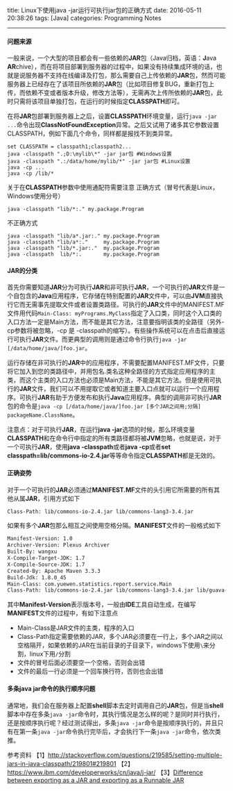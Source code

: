 title: Linux下使用java -jar运行可执行jar包的正确方式
date: 2016-05-11 20:38:26
tags: [Java]
categories: Programming Notes

---
#### 问题来源
一般来说，一个大型的项目都会有一些依赖的**JAR**包（Java归档，英语：**J**ava **AR**chive），而在将项目部署到服务器的过程中，如果没有持续集成环境的话，也就是说服务器不支持在线编译及打包，那么需要自己上传依赖的**JAR**包，然而可能服务器上已经存在了该项目所依赖的**JAR**包（比如项目修复BUG，重新打包上传，而依赖不变或者版本升级，修改方法等），无需再次上传所依赖的**JAR**包，此时只需将该项目单独打包，在运行的时候指定**CLASSPATH**即可。

在将**JAR**包部署到服务器上之后，设置**CLASSPATH**环境变量，运行`java -jar ...`命令出现**ClassNotFoundException**异常。之后又试用了诸多其它参数设置CLASSPATH，例如下面几个命令，同样都是报找不到类异常。
```
set CLASSPATH = classpath1;classpath2...
java -classpath ".;D:\mylib\*" -jar jar包 #Windows设置
java -classpath ".:/data/home/mylib/*" -jar jar包 #Linux设置
java -cp ...
java -cp /lib/*
```
关于在**CLASSPATH**参数中使用通配符需要注意
正确方式（冒号代表是Linux，Windows使用分号）
```
java -classpath "lib/*:." my.package.Program
```
不正确方式
```
java -classpath "lib/a*.jar:." my.package.Program
java -classpath "lib/a*:."     my.package.Program
java -classpath "lib/*.jar:."  my.package.Program
java -classpath  lib/*:.       my.package.Program
```

#### JAR的分类
首先你需要知道**JAR**分为可执行**JAR**和非可执行**JAR**，一个可执行的**JAR**文件是一个自包含的**Java**应用程序，它存储在特别配置的**JAR**文件中，可以由**JVM**直接执行它而无需事先提取文件或者设置类路径。可执行的**JAR**文件中的MANIFEST.MF文件用代码`Main-Class: myPrograms.MyClass`指定了入口类，同时这个入口类的入口方法一定是Main方法，而不能是其它方法，注意要指明该类的全路径（另外-cp参数将被忽略，-cp 是 -classpath的缩写）。有些操作系统可以在点击后直接运行可执行**JAR**文件。而更典型的调用则是通过命令行执行`java -jar [/data/home/java/]foo.jar`。


运行存储在非可执行的**JAR**中的应用程序，不需要配置MANIFEST.MF文件，只要将它加入到您的类路径中，并用包名.类名这种全路径的方式指定应用程序的主类，而这个主类的入口方法也必须是Main方法，不能是其它方法。但是使用可执行的**JAR**文件，我们可以不用提取它或者知道主要入口点就可以运行一个应用程序。可执行**JAR**有助于方便发布和执行**Java**应用程序。典型的调用非可执行**JAR**包的命令是`java -cp [/data/home/java/]foo.jar [多个JAR之间用;分隔] packageName.ClassName`。

注意点：对于可执行**JAR**，在运行**java -jar**选项的时候，那么环境变量**CLASSPATH**和在命令行中指定的所有类路径都将被**JVM**忽略，也就是说，对于一个可执行**JAR**，使用**java -classpath**或者**java -cp**或者**set classpath=lib/commons-io-2.4.jar**等等命令指定**CLASSPATH**都是无效的。


#### 正确姿势

对于一个可执行的**JAR**必须通过**MANIFEST.MF**文件的头引用它所需要的所有其他从属**JAR**，引用方式如下
```xml
Class-Path: lib/commons-io-2.4.jar lib/commons-lang3-3.4.jar
```
如果有多个**JAR**包那么相互之间使用空格分隔。**MANIFEST**文件的一般格式如下
```xml
Manifest-Version: 1.0
Archiver-Version: Plexus Archiver
Built-By: wangxu
X-Compile-Target-JDK: 1.7
X-Compile-Source-JDK: 1.7
Created-By: Apache Maven 3.3.3
Build-Jdk: 1.8.0_45
Main-Class: com.yuewen.statistics.report.service.Main
Class-Path: lib/commons-io-2.4.jar lib/commons-lang3-3.4.jar lib/guava-18.0.jar lib/junit-4.10.jar lib/log4j-api-2.0.jar lib/log4j-core-2.0.jar lib/lombok-1.16.4.jar lib/lucene-analyzers-common-5.5.0.jar lib/lucene-analyzers-smartcn-5.5.0.jar lib/lucene-core-5.5.0.jar lib/lucene-grouping-5.5.0.jar lib/lucene-queries-5.5.0.jar lib/lucene-queryparser-5.5.0.jar lib/mysql-connector-java-5.1.38-bin.jar

```
其中**Manifest-Version**表示版本号，一般由**IDE**工具自动生成，在编写**MANIFEST**文件的过程中，有如下注意点
- Main-Class是JAR文件的主类，程序的入口
- Class-Path指定需要依赖的JAR，多个JAR必须要在一行上，多个JAR之间以空格隔开，如果依赖的JAR在当前目录的子目录下，windows下使用`\`来分割，linux下用`/`分割
- 文件的冒号后面必须要空一个空格，否则会出错
- 文件的最后一行必须是一个回车换行符，否则也会出错

#### 多条java jar命令的执行顺序问题
通常地，我们会在服务器上配置**shell**脚本去定时调用自己的**JAR**包，但是当**shell**脚本中存在多条`java -jar`命令时，其执行情况是怎么样的呢？是同时并行执行，还是按顺序执行呢？经过测试得出，多条`java -jar`命令是按顺序执行的，并且只有在第一条`java -jar`命令执行完毕后，才会执行下一条`java -jar`命令，依次类推。

参考资料
【1】http://stackoverflow.com/questions/219585/setting-multiple-jars-in-java-classpath/219801#219801
【2】https://www.ibm.com/developerworks/cn/java/j-jar/
【3】[Difference between exporting as a JAR and exporting as a Runnable JAR](https://stackoverflow.com/questions/4974693/java-eclipse-difference-between-exporting-as-a-jar-and-exporting-as-a-runnable)